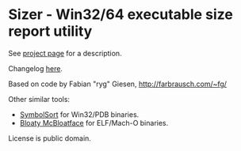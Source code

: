 # Sizer - Win32/64 executable size report utility

See [project page](http://aras-p.info/projSizer.html) for a description.

Changelog [here](changelog.txt).

Based on code by Fabian "ryg" Giesen, http://farbrausch.com/~fg/

Other similar tools:
* [SymbolSort](https://github.com/adrianstone55/SymbolSort) for Win32/PDB binaries.
* [Bloaty McBloatface](https://github.com/google/bloaty) for ELF/Mach-O binaries.

License is public domain.
